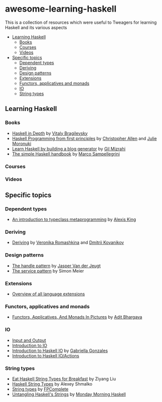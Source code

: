 # awesome-learning-haskell

This is a collection of resources which were useful to Tweagers for learning Haskell and its various aspects

- [Learning Haskell](#learning-haskell)
  - [Books](#books)
  - [Courses](#courses)
  - [Videos](#videos)
- [Specific topics](#specific-topics)
  - [Dependent types](#dependent-types)
  - [Deriving](#deriving)
  - [Design patterns](#design-patterns)
  - [Extensions](#extensions)
  - [Functors, applicatives and monads](#functors-applicatives-and-monads)
  - [IO](#io)
  - [String types](#string-types)

## Learning Haskell

### Books

- [Haskell in Depth](https://www.manning.com/books/haskell-in-depth) by [Vitaly Bragilevsky](https://twitter.com/VBragilevsky)
- [Haskell Programming from first principles](https://haskellbook.com/) by [Christopher Allen](https://twitter.com/bitemyapp) and [Julie Moronuki](https://twitter.com/argumatronic)
- [Learn Haskell by building a blog generator](https://lhbg-book.link/) by [Gil Mizrahi](https://twitter.com/_gilmi)
- [The simple Haskell handbook](https://marcosampellegrini.com/simple-haskell-book) by [Marco Sampellegrini](https://twitter.com/_alpacaaa)

### Courses

### Videos

## Specific topics

### Dependent types

- [An introduction to typeclass metaprogramming](https://lexi-lambda.github.io/blog/2021/03/25/an-introduction-to-typeclass-metaprogramming/) by [Alexis King](https://twitter.com/lexi_lambda)

### Deriving

- [Deriving](https://kowainik.github.io/posts/deriving) by [Veronika Romashkina](https://twitter.com/vrom911) and [Dmitrii Kovanikov](https://twitter.com/ChShersh/)

### Design patterns

- [The handle pattern](https://jaspervdj.be/posts/2018-03-08-handle-pattern.html) by [Jasper Van der Jeugt](https://twitter.com/jaspervdj)
- [The service pattern](https://www.schoolofhaskell.com/user/meiersi/the-service-pattern) by Simon Meier

### Extensions

- [Overview of all language extensions](https://ghc.gitlab.haskell.org/ghc/doc/users_guide/exts/table.html)

### Functors, applicatives and monads

- [Functors, Applicatives, And Monads In Pictures](https://adit.io/posts/2013-04-17-functors,_applicatives,_and_monads_in_pictures.html) by [Adit Bhargava](https://twitter.com/_egonschiele)

### IO

- [Input and Output](http://learnyouahaskell.com/input-and-output)
- [Introduction to IO](https://wiki.haskell.org/Introduction_to_IO)
- [Introduction to Haskell IO](https://www.haskellforall.com/2013/01/introduction-to-haskell-io.html) by [Gabriella Gonzales](https://twitter.com/GabriellaG439)
- [Introduction to Haskell IO/Actions](https://wiki.haskell.org/Introduction_to_Haskell_IO/Actions)

### String types

- [Eat Haskell String Types for Breakfast](https://free.cofree.io/2020/05/06/string-types/) by Ziyang Liu
- [Haskell String Types](https://www.alexeyshmalko.com/2015/haskell-string-types/) by Alexey Shmalko
- [String types](https://www.fpcomplete.com/haskell/tutorial/string-types/) by [FPComplete](https://twitter.com/FPComplete)
- [Untangling Haskell's Strings](https://mmhaskell.com/blog/2017/5/15/untangling-haskells-strings) by [Monday Morning Haskell](https://twitter.com/HaskellMonday)
